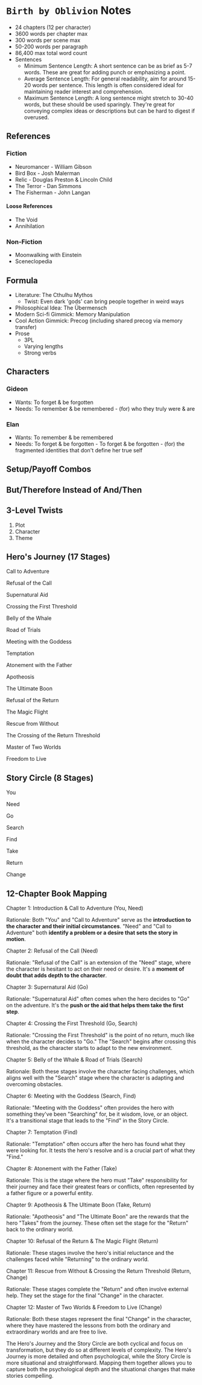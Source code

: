# `Birth by Oblivion` Notes

- 24 chapters (12 per character)
- 3600 words per chapter max
- 300 words per scene max
- 50-200 words per paragraph
- 86,400 max total word count
- Sentences
  - Minimum Sentence Length: A short sentence can be as brief as 5-7 words. These are great for adding punch or emphasizing a point.
  - Average Sentence Length: For general readability, aim for around 15-20 words per sentence. This length is often considered ideal for maintaining reader interest and comprehension.
  - Maximum Sentence Length: A long sentence might stretch to 30-40 words, but these should be used sparingly. They're great for conveying complex ideas or descriptions but can be hard to digest if overused.

## References

### Fiction

- Neuromancer - William Gibson
- Bird Box - Josh Malerman
- Relic - Douglas Preston & Lincoln Child
- The Terror - Dan Simmons
- The Fisherman - John Langan

#### Loose References

- The Void
- Annihilation

### Non-Fiction

- Moonwalking with Einstein
- Sceneclopedia

## Formula

- Literature: The Cthulhu Mythos
  - Twist: Even dark 'gods' can bring people together in weird ways
- Philosophical Idea: The Übermensch
- Modern Sci-fi Gimmick: Memory Manipulation
- Cool Action Gimmick: Precog (including shared precog via memory transfer)
- Prose
  - 3PL
  - Varying lengths
  - Strong verbs

## Characters

### Gideon

- Wants: To forget & be forgotten
- Needs: To remember & be remembered - (for) who they truly were & are

### Elan

- Wants: To remember & be remembered
- Needs: To forget & be forgotten - To forget & be forgotten - (for) the fragmented identities that don't define her true self

## Setup/Payoff Combos

## But/Therefore Instead of And/Then

## 3-Level Twists

1. Plot
1. Character
1. Theme

## Hero's Journey (17 Stages)

Call to Adventure

Refusal of the Call

Supernatural Aid

Crossing the First Threshold

Belly of the Whale

Road of Trials

Meeting with the Goddess

Temptation

Atonement with the Father

Apotheosis

The Ultimate Boon

Refusal of the Return

The Magic Flight

Rescue from Without

The Crossing of the Return Threshold

Master of Two Worlds

Freedom to Live

## Story Circle (8 Stages)

You

Need

Go

Search

Find

Take

Return

Change

## 12-Chapter Book Mapping

Chapter 1: Introduction & Call to Adventure (You, Need)

Rationale: Both "You" and "Call to Adventure" serve as the **introduction to the character and their initial circumstances**. "Need" and "Call to Adventure" both **identify a problem or a desire that sets the story in motion**.

Chapter 2: Refusal of the Call (Need)

Rationale: "Refusal of the Call" is an extension of the "Need" stage, where the character is hesitant to act on their need or desire. It's a **moment of doubt that adds depth to the character**.

Chapter 3: Supernatural Aid (Go)

Rationale: "Supernatural Aid" often comes when the hero decides to "Go" on the adventure. It's the **push or the aid that helps them take the first step**.

Chapter 4: Crossing the First Threshold (Go, Search)

Rationale: "Crossing the First Threshold" is the point of no return, much like when the character decides to "Go." The "Search" begins after crossing this threshold, as the character starts to adapt to the new environment.

Chapter 5: Belly of the Whale & Road of Trials (Search)

Rationale: Both these stages involve the character facing challenges, which aligns well with the "Search" stage where the character is adapting and overcoming obstacles.

Chapter 6: Meeting with the Goddess (Search, Find)

Rationale: "Meeting with the Goddess" often provides the hero with something they've been "Searching" for, be it wisdom, love, or an object. It's a transitional stage that leads to the "Find" in the Story Circle.

Chapter 7: Temptation (Find)

Rationale: "Temptation" often occurs after the hero has found what they were looking for. It tests the hero's resolve and is a crucial part of what they "Find."

Chapter 8: Atonement with the Father (Take)

Rationale: This is the stage where the hero must "Take" responsibility for their journey and face their greatest fears or conflicts, often represented by a father figure or a powerful entity.

Chapter 9: Apotheosis & The Ultimate Boon (Take, Return)

Rationale: "Apotheosis" and "The Ultimate Boon" are the rewards that the hero "Takes" from the journey. These often set the stage for the "Return" back to the ordinary world.

Chapter 10: Refusal of the Return & The Magic Flight (Return)

Rationale: These stages involve the hero's initial reluctance and the challenges faced while "Returning" to the ordinary world.

Chapter 11: Rescue from Without & Crossing the Return Threshold (Return, Change)

Rationale: These stages complete the "Return" and often involve external help. They set the stage for the final "Change" in the character.

Chapter 12: Master of Two Worlds & Freedom to Live (Change)

Rationale: Both these stages represent the final "Change" in the character, where they have mastered the lessons from both the ordinary and extraordinary worlds and are free to live.

The Hero's Journey and the Story Circle are both cyclical and focus on transformation, but they do so at different levels of complexity. The Hero's Journey is more detailed and often psychological, while the Story Circle is more situational and straightforward. Mapping them together allows you to capture both the psychological depth and the situational changes that make stories compelling.
